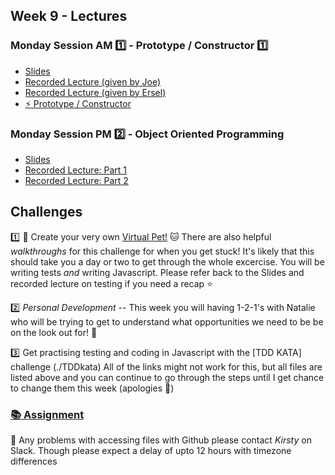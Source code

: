  ## Week 9 - Lectures

### Monday Session AM :one: - Prototype / Constructor :one: 
* [Slides](https://docs.google.com/presentation/d/10bAyQG2Tws8__QmDbE13jXyDMr5bO-frw9-jLWQh5eI/edit?usp=sharing)
* [Recorded Lecture (given by Joe)](https://youtu.be/492_KVgjHK0)
* [Recorded Lecture (given by Ersel)](https://drive.google.com/open?id=1uUJ28rATZDFw1JsGrnn06t_lA_SxRvmI)
* [:zap: Prototype / Constructor](bytes/javascript-101/prototype-constructor.md)


### Monday Session PM :two: - Object Oriented Programming
* [Slides](https://docs.google.com/presentation/d/1YmA7We-L4BjMGB2FHJTzg2Vcjq_itTieu87R_971hdU/edit?usp=sharing)
* [Recorded Lecture: Part 1](https://drive.google.com/open?id=100uKFBNNLDi-yApruRbCkBCmGjK6WJJQ)
* [Recorded Lecture: Part 2](https://drive.google.com/file/d/17gJ1pjnXxOs5vpgrGG61pbXku1Fh3BhS/view?usp=sharing)

## Challenges

:one: :dog: Create your very own [Virtual Pet!](./VirtualPet) :cat:
There are also helpful *walkthroughs* for this challenge for when you get stuck! It's likely that this should take you a day or two to get through the whole excercise. You will be writing tests *and* writing Javascript. Please refer back to the Slides and recorded lecture on testing if you need a recap :star:


:two: *Personal Development* -- This week you will having 1-2-1's with Natalie who will be trying to get to understand what opportunities we need to be be on the look out for! :rocket:


:three: Get practising testing and coding in Javascript with the [TDD KATA] challenge (./TDDkata)
All of the links might not work for this, but all files are listed above and you can continue to go through the steps until I get chance to change them this week (apologies :angel:)



### [:books: Assignment](week4/till/README.md)

:rotating_light: Any problems with accessing files with Github please contact *Kirsty* on Slack. Though please expect a delay of upto 12 hours with timezone differences
